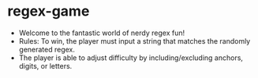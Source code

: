 # regex-game
* Welcome to the fantastic world of nerdy regex fun!
* Rules: To win, the player must input a string that matches the randomly generated regex. 
* The player is able to adjust difficulty by including/excluding anchors, digits, or letters.